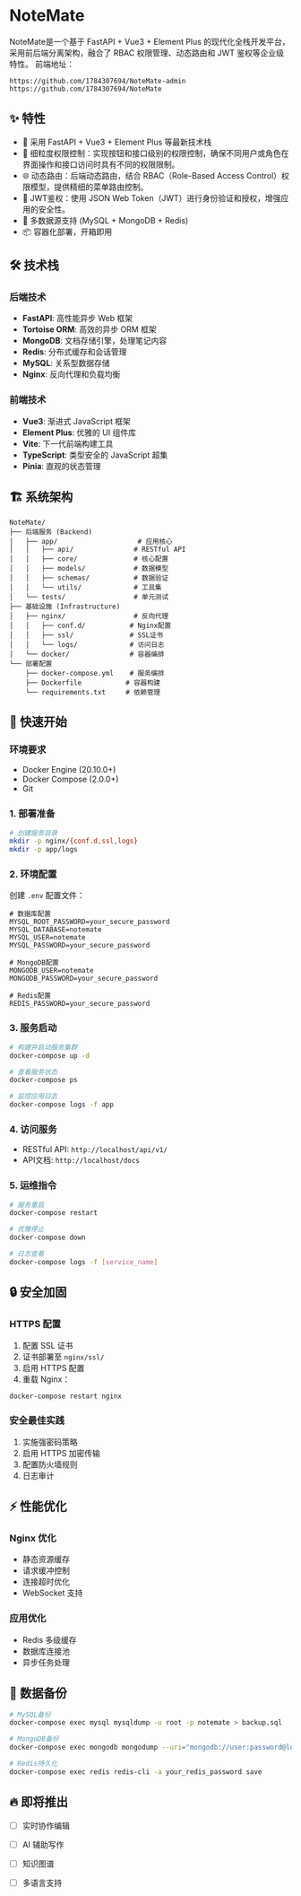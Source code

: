 # NoteMate

NoteMate是一个基于 FastAPI + Vue3 + Element Plus 的现代化全栈开发平台，采用前后端分离架构，融合了 RBAC 权限管理、动态路由和 JWT 鉴权等企业级特性。
前端地址：
```
https://github.com/1784307694/NoteMate-admin
https://github.com/1784307694/NoteMate
```

## ✨ 特性

- 🚀 采用 FastAPI + Vue3 + Element Plus 等最新技术栈
- 🔐 细粒度权限控制：实现按钮和接口级别的权限控制，确保不同用户或角色在界面操作和接口访问时具有不同的权限限制。
- 🌐 动态路由：后端动态路由，结合 RBAC（Role-Based Access Control）权限模型，提供精细的菜单路由控制。
- 🔐 JWT鉴权：使用 JSON Web Token（JWT）进行身份验证和授权，增强应用的安全性。
- 💾 多数据源支持 (MySQL + MongoDB + Redis)
- 📦 容器化部署，开箱即用

## 🛠 技术栈

### 后端技术
- **FastAPI**: 高性能异步 Web 框架
- **Tortoise ORM**: 高效的异步 ORM 框架
- **MongoDB**: 文档存储引擎，处理笔记内容
- **Redis**: 分布式缓存和会话管理
- **MySQL**: 关系型数据存储
- **Nginx**: 反向代理和负载均衡

### 前端技术
- **Vue3**: 渐进式 JavaScript 框架
- **Element Plus**: 优雅的 UI 组件库
- **Vite**: 下一代前端构建工具
- **TypeScript**: 类型安全的 JavaScript 超集
- **Pinia**: 直观的状态管理

## 🏗 系统架构

```
NoteMate/
├── 后端服务 (Backend)
│   ├── app/                    # 应用核心
│   │   ├── api/               # RESTful API
│   │   ├── core/              # 核心配置
│   │   ├── models/            # 数据模型
│   │   ├── schemas/           # 数据验证
│   │   └── utils/             # 工具集
│   └── tests/                 # 单元测试
├── 基础设施 (Infrastructure)
│   ├── nginx/                 # 反向代理
│   │   ├── conf.d/           # Nginx配置
│   │   ├── ssl/              # SSL证书
│   │   └── logs/             # 访问日志
│   └── docker/               # 容器编排
└── 部署配置
    ├── docker-compose.yml    # 服务编排
    ├── Dockerfile           # 容器构建
    └── requirements.txt     # 依赖管理
```

## 🚀 快速开始

### 环境要求
- Docker Engine (20.10.0+)
- Docker Compose (2.0.0+)
- Git

### 1. 部署准备
```bash
# 创建服务目录
mkdir -p nginx/{conf.d,ssl,logs}
mkdir -p app/logs
```

### 2. 环境配置
创建 `.env` 配置文件：
```env
# 数据库配置
MYSQL_ROOT_PASSWORD=your_secure_password
MYSQL_DATABASE=notemate
MYSQL_USER=notemate
MYSQL_PASSWORD=your_secure_password

# MongoDB配置
MONGODB_USER=notemate
MONGODB_PASSWORD=your_secure_password

# Redis配置
REDIS_PASSWORD=your_secure_password
```

### 3. 服务启动
```bash
# 构建并启动服务集群
docker-compose up -d

# 查看服务状态
docker-compose ps

# 监控应用日志
docker-compose logs -f app
```

### 4. 访问服务
- RESTful API: `http://localhost/api/v1/`
- API文档: `http://localhost/docs`

### 5. 运维指令
```bash
# 服务重启
docker-compose restart

# 优雅停止
docker-compose down

# 日志查看
docker-compose logs -f [service_name]
```

## 🔒 安全加固

### HTTPS 配置
1. 配置 SSL 证书
2. 证书部署至 `nginx/ssl/`
3. 启用 HTTPS 配置
4. 重载 Nginx：
```bash
docker-compose restart nginx
```

### 安全最佳实践
1. 实施强密码策略
2. 启用 HTTPS 加密传输
3. 配置防火墙规则
4. 日志审计

## ⚡ 性能优化

### Nginx 优化
- 静态资源缓存
- 请求缓冲控制
- 连接超时优化
- WebSocket 支持

### 应用优化
- Redis 多级缓存
- 数据库连接池
- 异步任务处理


## 💾 数据备份
```bash
# MySQL备份
docker-compose exec mysql mysqldump -u root -p notemate > backup.sql

# MongoDB备份
docker-compose exec mongodb mongodump --uri="mongodb://user:password@localhost:27017" --out=/backup

# Redis持久化
docker-compose exec redis redis-cli -a your_redis_password save
```

## 🔥 即将推出
- [ ] 实时协作编辑
- [ ] AI 辅助写作
- [ ] 知识图谱
- [ ] 多语言支持

